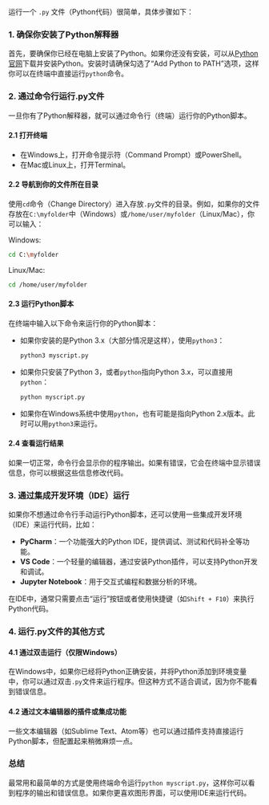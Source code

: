 运行一个 `.py` 文件（Python代码）很简单，具体步骤如下：

### 1. **确保你安装了Python解释器**
首先，要确保你已经在电脑上安装了Python。如果你还没有安装，可以从[Python官网](https://www.python.org/downloads/)下载并安装Python。安装时请确保勾选了“Add Python to PATH”选项，这样你可以在终端中直接运行`python`命令。

### 2. **通过命令行运行.py文件**
一旦你有了Python解释器，就可以通过命令行（终端）运行你的Python脚本。

#### 2.1 **打开终端**
- 在Windows上，打开命令提示符（Command Prompt）或PowerShell。
- 在Mac或Linux上，打开Terminal。

#### 2.2 **导航到你的文件所在目录**
使用`cd`命令（Change Directory）进入存放`.py`文件的目录。例如，如果你的文件存放在`C:\myfolder`中（Windows）或`/home/user/myfolder`（Linux/Mac），你可以输入：

Windows:
```bash
cd C:\myfolder
```

Linux/Mac:
```bash
cd /home/user/myfolder
```

#### 2.3 **运行Python脚本**
在终端中输入以下命令来运行你的Python脚本：

- 如果你安装的是Python 3.x（大部分情况是这样），使用`python3`：
  ```bash
  python3 myscript.py
  ```

- 如果你只安装了Python 3，或者`python`指向Python 3.x，可以直接用`python`：
  ```bash
  python myscript.py
  ```

- 如果你在Windows系统中使用`python`，也有可能是指向Python 2.x版本。此时可以用`python3`来运行。

#### 2.4 **查看运行结果**
如果一切正常，命令行会显示你的程序输出。如果有错误，它会在终端中显示错误信息，你可以根据这些信息修改代码。

### 3. **通过集成开发环境（IDE）运行**
如果你不想通过命令行手动运行Python脚本，还可以使用一些集成开发环境（IDE）来运行代码，比如：

- **PyCharm**：一个功能强大的Python IDE，提供调试、测试和代码补全等功能。
- **VS Code**：一个轻量的编辑器，通过安装Python插件，可以支持Python开发和调试。
- **Jupyter Notebook**：用于交互式编程和数据分析的环境。

在IDE中，通常只需要点击“运行”按钮或者使用快捷键（如`Shift + F10`）来执行Python代码。

### 4. **运行.py文件的其他方式**
#### 4.1 **通过双击运行（仅限Windows）**
在Windows中，如果你已经将Python正确安装，并将Python添加到环境变量中，你可以通过双击`.py`文件来运行程序。但这种方式不适合调试，因为你不能看到错误信息。

#### 4.2 **通过文本编辑器的插件或集成功能**
一些文本编辑器（如Sublime Text、Atom等）也可以通过插件支持直接运行Python脚本，但配置起来稍微麻烦一点。

### 总结
最常用和最简单的方式是使用终端命令运行`python myscript.py`，这样你可以看到程序的输出和错误信息。如果你更喜欢图形界面，可以使用IDE来运行代码。